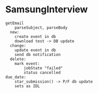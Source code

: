 # SamsungInterview

    getEmail
        parseSubject, parseBody
      new:
        create event in db
        download test -> DB update
      change:
        update event in db
        send db notification
      delete:
        mark event:
            jobState "failed"
            status cancelled
    due_date:
        star_submission() -> P/F db update
        sets as IDL
